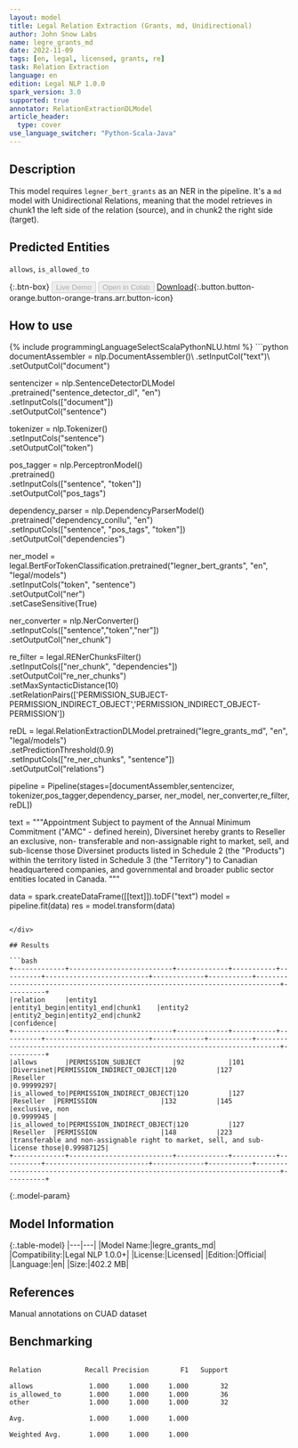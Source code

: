 ```yaml
---
layout: model
title: Legal Relation Extraction (Grants, md, Unidirectional)
author: John Snow Labs
name: legre_grants_md
date: 2022-11-09
tags: [en, legal, licensed, grants, re]
task: Relation Extraction
language: en
edition: Legal NLP 1.0.0
spark_version: 3.0
supported: true
annotator: RelationExtractionDLModel
article_header:
  type: cover
use_language_switcher: "Python-Scala-Java"
---
```


## Description

This model requires `legner_bert_grants` as an NER in the pipeline. It's a `md` model with Unidirectional Relations, meaning that the model retrieves in chunk1 the left side of the relation (source), and in chunk2 the right side (target).

## Predicted Entities

`allows`, `is_allowed_to`

{:.btn-box}
<button class="button button-orange" disabled>Live Demo</button>
<button class="button button-orange" disabled>Open in Colab</button>
[Download](https://s3.amazonaws.com/auxdata.johnsnowlabs.com/legal/models/legre_grants_md_en_1.0.0_3.0_1668017439874.zip){:.button.button-orange.button-orange-trans.arr.button-icon}

## How to use



<div class="tabs-box" markdown="1">
{% include programmingLanguageSelectScalaPythonNLU.html %}
```python
documentAssembler = nlp.DocumentAssembler()\
  .setInputCol("text")\
  .setOutputCol("document")
  
sentencizer = nlp.SentenceDetectorDLModel\
        .pretrained("sentence_detector_dl", "en") \
        .setInputCols(["document"])\
        .setOutputCol("sentence")
        
tokenizer = nlp.Tokenizer()\
        .setInputCols("sentence")\
        .setOutputCol("token")
        
pos_tagger = nlp.PerceptronModel()\
    .pretrained() \
    .setInputCols(["sentence", "token"])\
    .setOutputCol("pos_tags")
    
dependency_parser = nlp.DependencyParserModel() \
    .pretrained("dependency_conllu", "en") \
    .setInputCols(["sentence", "pos_tags", "token"]) \
    .setOutputCol("dependencies")
    
ner_model = legal.BertForTokenClassification.pretrained("legner_bert_grants", "en", "legal/models")\
  .setInputCols("token", "sentence")\
  .setOutputCol("ner")\
  .setCaseSensitive(True)
        
ner_converter = nlp.NerConverter() \
        .setInputCols(["sentence","token","ner"]) \
        .setOutputCol("ner_chunk")
        
re_filter = legal.RENerChunksFilter()\
    .setInputCols(["ner_chunk", "dependencies"])\
    .setOutputCol("re_ner_chunks")\
    .setMaxSyntacticDistance(10)\
    .setRelationPairs(['PERMISSION_SUBJECT-PERMISSION_INDIRECT_OBJECT','PERMISSION_INDIRECT_OBJECT-PERMISSION'])
    
reDL = legal.RelationExtractionDLModel.pretrained("legre_grants_md", "en", "legal/models") \
    .setPredictionThreshold(0.9) \
    .setInputCols(["re_ner_chunks", "sentence"]) \
    .setOutputCol("relations")

pipeline = Pipeline(stages=[documentAssembler,sentencizer, tokenizer,pos_tagger,dependency_parser, ner_model, ner_converter,re_filter, reDL])

text = """Appointment  Subject to payment of the Annual Minimum Commitment ("AMC"  - defined herein), Diversinet hereby grants to Reseller an exclusive, non- transferable and non-assignable right to market, sell, and sub-license those Diversinet products listed in Schedule 2 (the "Products") within the  territory listed in Schedule 3 (the "Territory") to Canadian headquartered companies, and governmental and broader public sector entities located  in Canada. """

data = spark.createDataFrame([[text]]).toDF("text")
model = pipeline.fit(data)
res = model.transform(data)
```

</div>

## Results

```bash
+-------------+--------------------------+-------------+-----------+----------+--------------------------+-------------+-----------+----------------------------------------------------------------------------+----------+
|relation     |entity1                   |entity1_begin|entity1_end|chunk1    |entity2                   |entity2_begin|entity2_end|chunk2                                                                      |confidence|
+-------------+--------------------------+-------------+-----------+----------+--------------------------+-------------+-----------+----------------------------------------------------------------------------+----------+
|allows       |PERMISSION_SUBJECT        |92           |101        |Diversinet|PERMISSION_INDIRECT_OBJECT|120          |127        |Reseller                                                                    |0.99999297|
|is_allowed_to|PERMISSION_INDIRECT_OBJECT|120          |127        |Reseller  |PERMISSION                |132          |145        |exclusive, non                                                              |0.9999945 |
|is_allowed_to|PERMISSION_INDIRECT_OBJECT|120          |127        |Reseller  |PERMISSION                |148          |223        |transferable and non-assignable right to market, sell, and sub-license those|0.99987125|
+-------------+--------------------------+-------------+-----------+----------+--------------------------+-------------+-----------+----------------------------------------------------------------------------+----------+

```

{:.model-param}
## Model Information

{:.table-model}
|---|---|
|Model Name:|legre_grants_md|
|Compatibility:|Legal NLP 1.0.0+|
|License:|Licensed|
|Edition:|Official|
|Language:|en|
|Size:|402.2 MB|

## References

Manual annotations on CUAD dataset

## Benchmarking

```bash

Relation           Recall Precision        F1   Support

allows              1.000     1.000     1.000        32
is_allowed_to       1.000     1.000     1.000        36
other               1.000     1.000     1.000        32

Avg.                1.000     1.000     1.000

Weighted Avg.       1.000     1.000     1.000

```
